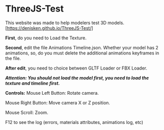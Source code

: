 # ThreeJS-Test

This website was made to help modelers test 3D models.
[https://denisken.github.io/ThreeJS-Test/]

**First**, do you need to Load the Texture.

**Second**, edit the file Animations Timeline.json. Whether your model has 2 animations, so, do you must delete the additional animations keyframes in the file.

**After edit**, you need to choice between GLTF Loader or FBX Loader.

**_Attention: You should not load the model first, you need to load the texture and timeline first._**

**Controls:**
Mouse Left Button: Rotate camera.

Mouse Right Button: Move camera X or Z position.

Mouse Scroll: Zoom.

F12 to see the log (errors, materials attributes, animations log, etc)